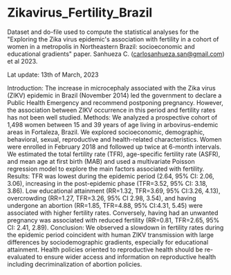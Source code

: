 # Zikavirus_Fertility_Brazil
Dataset and do-file used to compute the statistical analyses for the
"Exploring the Zika virus epidemic's association with fertility in a cohort of women in a metropolis in Northeastern Brazil: 
socioeconomic and educational gradients" paper.
Sanhueza C. (carlosanhueza.san@gmail.com) et al 2023.

Lat update: 13th of March, 2023

Introduction: The increase in microcephaly associated with the Zika virus (ZIKV) epidemic in Brazil (November 2014) led the 
government to declare a Public Health Emergency and recommend postponing pregnancy. However, the association between ZIKV 
occurrence in this period and fertility rates has not been well studied. Methods: We analyzed a prospective cohort of 1,498 women 
between 15 and 39 years of age living in arbovirus-endemic areas in Fortaleza, Brazil. We explored socioeconomic, demographic, 
behavioral, sexual, reproductive and health-related characteristics. Women were enrolled in February 2018 and followed up twice 
at 6-month intervals. We estimated the total fertility rate (TFR), age-specific fertility rate (ASFR), and mean age at first birth 
(MAB) and used a multivariate Poisson regression model to explore the main factors associated with fertility. 
Results: TFR was lowest during the epidemic period (2.64, 95% CI: 2.06, 3.06), increasing in the post-epidemic phase 
(TFR=3.52, 95% CI: 3.18, 3.86). Low educational attainment (RR=1.32, TFR=3.69, 95% CI:3.26, 4.13), overcrowding 
(RR=1.27, TFR=3.26, 95% CI 2.98, 3.54), and having undergone an abortion (RR=1.85, TFR=4.88, 95% CI:4.31, 5.45) were associated 
with higher fertility rates. Conversely, having had an unwanted pregnancy was associated with reduced fertility 
(RR=0.81, TFR=2.65, 95% CI: 2.41, 2.89). Conclusion: We observed a slowdown in fertility rates during the epidemic period coincident 
with human ZIKV transmission with large differences by sociodemographic gradients, especially for educational attainment. 
Health policies oriented to reproductive health should be re- evaluated to ensure wider access and information on reproductive health 
including decriminalization of abortion policies.
